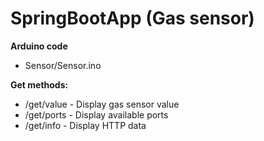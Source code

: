 # SpringBootApp (Gas sensor)

**Arduino code**
- Sensor/Sensor.ino

**Get methods:**
- /get/value - Display gas sensor value
- /get/ports - Display available ports
- /get/info - Display HTTP data

